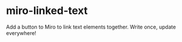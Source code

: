 # miro-linked-text
Add a button to Miro to link text elements together. Write once, update everywhere!
